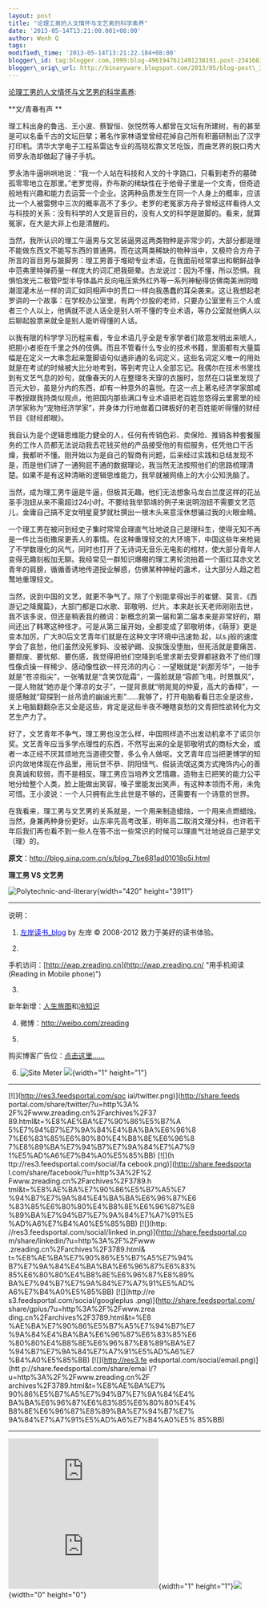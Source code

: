 ```yaml
--- 
layout: post 
title: "论理工男的人文情怀与文艺男的科学素养" 
date: '2013-05-14T13:21:00.001+08:00' 
author: Wenh Q
tags:
modified\_time: '2013-05-14T13:21:22.184+08:00' 
blogger\_id: tag:blogger.com,1999:blog-4961947611491238191.post-2341681963885835220
blogger\_orig\_url: http://binaryware.blogspot.com/2013/05/blog-post\_3451.html
---
```

[论理工男的人文情怀与文艺男的科学素养](http://zreading.cn.feedsportal.com/c/35042/f/647833/s/2bd7d093/l/0L0Szreading0Bcn0Carchives0C37890Bhtml/story01.htm):

**文/青春有声 **

理工科出身的鲁迅、王小波、蔡智恒、张悦然等人都曾在文坛有所建树，有的甚至是可以名垂千古的文坛巨擘；著名作家林语堂曾经花掉自己所有积蓄研制出了汉字打印机。清华大学电子工程系雷达专业的高晓松靠文艺吃饭，而曲艺界的脱口秀大师罗永浩却做起了锤子手机。

罗永浩牛逼哄哄地说：“我一个人站在科技和人文的十字路口，只看到老乔的墓碑孤零零地立在那里。”老罗觉得，乔布斯的稀缺性在于他骨子里是一个文青，但奇迹般地有兴趣和能力去运营一个企业。这两种品质发生在同一个人身上的概率，应该比一个人被雷劈中三次的概率高不了多少。老罗的老冤家方舟子曾经这样看待人文与科技的关系：没有科学的人文是盲目的，没有人文的科学是跛脚的。看来，就算冤家，在大是大非上也是清醒的。

当然，我所认识的理工牛逼男与文艺装逼男这两类物种是非常少的，大部分都是理不能做东西文不能写东西的普通男。而在这两类稀缺的物种当中，又极符合方舟子所言的盲目男与跛脚男：理工男善于堆砌专业术语，在我面前经常拿出和朝鲜战争中范弗里特弹药量一样庞大的词汇把我砸晕。古龙说过：因为不懂，所以恐惧。我惧怕发光二极管P型半导体晶片反向电压紫外红外等一系列神秘得仿佛南美洲阴暗潮湿灌木丛一样的词汇如同相声中的贯口一样向我愚蠢的耳朵袭来。这让我想起老罗讲的一个故事：在学校办公室里，有两个炒股的老师，只要办公室里有三个人或者三个人以上，他俩就不说人话全是别人听不懂的专业术语，等办公室就他俩人以后聊起股票来就全是别人能听得懂的人话。

以我有限的科学学习历程来看，专业术语几乎全是专家学者们故意发明出来唬人，把胆小者拒在千里之外的伎俩。而且不管看什么专业的技术书籍，里面都有大量篇幅是在定义一大串念起来蹩脚语句似通非通的名词定义，这些名词定义唯一的用处就是在考试的时候被大比分地考到，等到考完让人全部忘记。我偶尔在技术书里找到有文艺气息的妙句，就像春天的人在整理冬天穿的衣服时，忽然在口袋里发现了百元大钞，虽是分内的东西，却有一种意外的喜悦。在这一点上著名经济学家郎咸平教授跟我持类似观点，他把国内那些满口专业术语把老百姓忽悠得云里雾里的经济学家称为“宠物经济学家”，并身体力行地做着口碑极好的老百姓能听得懂的财经节目《财经郎眼》。

我自认为是个逻辑思维能力健全的人，任何有传销色彩、卖保险、推销各种套餐服务的工作人员都无法说动我去花钱买他的产品接受他的有偿服务，任凭他口干舌燥，我都听不懂。刚开始以为是自己的智商有问题，后来经过实践和总结发现不是，而是他们讲了一通狗屁不通的数据理论，我当然无法按照他们的思路梳理清楚。如果不是有这种清晰的逻辑思维能力，我早就被网络上的大小公知洗脑了。

当然，成为理工男牛逼是牛逼，但极其无趣。他们无法想象马龙白兰度这样的花丛圣手泡妞从来不需超过24小时。不要给我举郭靖的例子来说明泡妞不需要文艺范儿，金庸自己搞不定女明星夏梦就杜撰出一根木头来意淫休想骗过我的火眼金睛。

一个理工男在被问到经史子集时常常会理直气壮地说自己是理科生，使得无知不再是一件比当街撒尿更丢人的事情。在这种重理轻文的大环境下，中国这些年来枪毙了不学数理化的风气，同时也打开了无诗词无音乐无电影的棺材，使大部分青年人变得无趣刻板加无聊。我经常见一群知识爆棚的理工男轮流拍着一个面红耳赤文艺青年的肩膀，循循善诱地传道授业解惑，仿佛某种神秘的蛊术，让大部分人趋之若鹜地重理轻文。

当然，说到中国的文艺，就更不争气了。除了个别能拿得出手的崔健、莫言、《西游记之降魔篇》，大部门都是口水歌、郭敬明、烂片。本来赵长天老师刚刚去世，我不该多说，但还是稍表我的微词：新概念的第一届和第二届本来是非常好的，期间还出了韩寒这种怪才。可是从第三届开始，全都变成了郭敬明体，《萌芽》更是变本加厉。广大80后文艺青年们就是在这种文字环境中迅速勃.起，以s.j般的速度学会了哀愁，他们虽然没死爹妈、没被驴踢、没挨饿没堕胎，但死活就是要痛苦、要颓废、要忧郁、要伤感，我觉得把他们空降到毛里求斯去受罪都拯救不了他们理性像贞操一样稀少、感动像性欲一样充沛的内心：一望眼就是“刹那芳华”，一抬手就是“苍凉指尖”，一张嘴就是“含笑饮砒霜”，一露脸就是“容颜飞电，时景飘风”，一提人物就“她亦是个薄凉的女子”，一提背景就“明晃晃的仲夏，高大的香樟”，一提感触就“窥探到一丝吊诡的幽谧光影”……我够了，打开电脑看看日志全是这些，关上电脑翻翻杂志又全是这些，肯定是这些半夜不睡瞎哀愁的文青把性欲转化为文艺生产力了。

好了，文艺青年不争气，理工男也没怎么样，中国照样造不出发动机拿不了诺贝尔奖。文艺青年应当多学点理性的东西，不然写出来的全是郭敬明式的商标大全，或者一本正经不厌其烦地充当道德交警，多么令人做呕。文艺青年应当把更博学的知识内敛地体现在作品里，用玩世不恭、阴阳怪气、假装流氓这类方式掩饰内心的善良真诚和软弱，而不是相反。理工男应当培养文艺情趣，造物主已把笑的能力公平地分给整个人类，脸上能做出笑容，嗓子里能发出笑声，有这种本领而不用，未免可惜。王小波说：一个人只拥有此生此世是不够的，还需要有一个诗意的世界。

在我看来，理工男与文艺男的关系就是，一个用来制造蜡烛，一个用来点燃蜡烛。当然，身兼两种身份更好。山东率先高考改革，明年高二取消文理分科，也许若干年后我们再也看不到一些人在答不出一些常识的时候可以理直气壮地说自己是学文（理）的。



**原文**：<http://blog.sina.com.cn/s/blog_7be681ad01018o5i.html>

**理工男 VS 文艺男**

![Polytechnic-and-literary](http://ww3.sinaimg.cn/mw690/624fce0djw1e4mtp64dqcj20bo30njvl.jpg){width="420"
height="3911"}


------------------------------------------------------------------------

说明：

1. [<span
style="color: blue;">左岸读书\_blog</span>](http://zreading.cn/) by 左岸
© 2008-2012 致力于美好的读书体验。

2.
手机访问：[http://wap.zreading.cn](http://wap.zreading.cn/ "用手机阅读(Reading in Mobile phone)")

3.
新年新增：[人生旅图](http://www.zreading.net/ "人生旅图")和[冷知识](http://www.zreading.net/lenzhishi "冷知识")

4. 微博：<http://weibo.com/zreading>

5.
购买博客广告位：[点击这里……](http://www.zreading.cn/about#ad "看了会心动!")

6. ![Site Meter](http://s12.sitemeter.com/meter.asp?site=s12zxfclz)
![](http://zreading.cn.feedsportal.com/c/35042/f/647833/s/2bd7d093/mf.gif){width="1"
height="1"}

<div>

  ------------------------------------ ------------------------------------
  [![](http://res3.feedsportal.com/soc 
  ial/twitter.png)](http://share.feeds 
  portal.com/share/twitter/?u=http%3A% 
  2F%2Fwww.zreading.cn%2Farchives%2F37 
  89.html&t=%E8%AE%BA%E7%90%86%E5%B7%A 
  5%E7%94%B7%E7%9A%84%E4%BA%BA%E6%96%8 
  7%E6%83%85%E6%80%80%E4%B8%8E%E6%96%8 
  7%E8%89%BA%E7%94%B7%E7%9A%84%E7%A7%9 
  1%E5%AD%A6%E7%B4%A0%E5%85%BB) [![](h 
  ttp://res3.feedsportal.com/social/fa 
  cebook.png)](http://share.feedsporta 
  l.com/share/facebook/?u=http%3A%2F%2 
  Fwww.zreading.cn%2Farchives%2F3789.h 
  tml&t=%E8%AE%BA%E7%90%86%E5%B7%A5%E7 
  %94%B7%E7%9A%84%E4%BA%BA%E6%96%87%E6 
  %83%85%E6%80%80%E4%B8%8E%E6%96%87%E8 
  %89%BA%E7%94%B7%E7%9A%84%E7%A7%91%E5 
  %AD%A6%E7%B4%A0%E5%85%BB) [![](http: 
  //res3.feedsportal.com/social/linked 
  in.png)](http://share.feedsportal.co 
  m/share/linkedin/?u=http%3A%2F%2Fwww 
  .zreading.cn%2Farchives%2F3789.html& 
  t=%E8%AE%BA%E7%90%86%E5%B7%A5%E7%94% 
  B7%E7%9A%84%E4%BA%BA%E6%96%87%E6%83% 
  85%E6%80%80%E4%B8%8E%E6%96%87%E8%89% 
  BA%E7%94%B7%E7%9A%84%E7%A7%91%E5%AD% 
  A6%E7%B4%A0%E5%85%BB) [![](http://re 
  s3.feedsportal.com/social/googleplus 
  .png)](http://share.feedsportal.com/ 
  share/gplus/?u=http%3A%2F%2Fwww.zrea 
  ding.cn%2Farchives%2F3789.html&t=%E8 
  %AE%BA%E7%90%86%E5%B7%A5%E7%94%B7%E7 
  %9A%84%E4%BA%BA%E6%96%87%E6%83%85%E6 
  %80%80%E4%B8%8E%E6%96%87%E8%89%BA%E7 
  %94%B7%E7%9A%84%E7%A7%91%E5%AD%A6%E7 
  %B4%A0%E5%85%BB) [![](http://res3.fe 
  edsportal.com/social/email.png)](htt 
  p://share.feedsportal.com/share/emai 
  l/?u=http%3A%2F%2Fwww.zreading.cn%2F 
  archives%2F3789.html&t=%E8%AE%BA%E7% 
  90%86%E5%B7%A5%E7%94%B7%E7%9A%84%E4% 
  BA%BA%E6%96%87%E6%83%85%E6%80%80%E4% 
  B8%8E%E6%96%87%E8%89%BA%E7%94%B7%E7% 
  9A%84%E7%A7%91%E5%AD%A6%E7%B4%A0%E5% 
  85%BB)                               
  ------------------------------------ ------------------------------------

</div>





[![](http://da.feedsportal.com/r/165664960781/u/0/f/647833/c/35042/s/2bd7d093/a2.img)](http://da.feedsportal.com/r/165664960781/u/0/f/647833/c/35042/s/2bd7d093/a2.htm)![](http://pi.feedsportal.com/r/165664960781/u/0/f/647833/c/35042/s/2bd7d093/a2t.img){width="1"
height="1"}![](http://www1.feedsky.com/t1/736971335/clzzxf/feedsky/s.gif?r=http://zreading.cn.feedsportal.com/c/35042/f/647833/s/2bd7d093/l/0L0Szreading0Bcn0Carchives0C37890Bhtml/story01.htm){width="0"
height="0"}
